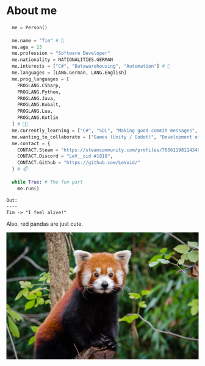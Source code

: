 <h1>About me</h1>

```python
  me = Person()
  
  me.name = "Tim" # 👋
  me.age = 23
  me.profession = "Software Developer"
  me.nationality = NATIONALITIES.GERMAN
  me.interests = ["C#", "Datawarehousing", "Automation"] # 👀
  me.languages = [LANG.German, LANG.English]
  me.prog_languages = [
    PROGLANG.CSharp,
    PROGLANG.Python,
    PROGLANG.Java,
    PROGLANG.Kobalt,
    PROGLANG.Lua,
    PROGLANG.Kotlin
  ] # 👨‍🏫
  me.currently_learning = ["C#", "SQL", "Making good commit messages", "Linux", "Android Studio"] # 🌱
  me.wanting_to_collaborate = ["Games (Unity / Godot)", "Development of useful tools", "Open source projects"] # 💞️
  me.contact = {
    CONTACT.Steam = "https://steamcommunity.com/profiles/76561198114340829/",
    CONTACT.Discord = "LeV__oid #1818",
    CONTACT.Github = "https://github.com/LeVoid/"
  } # 📫
  
  while True: # The fun part
    me.run()
```

```
Out:
----
Tim -> "I feel alive!"
```

Also, red pandas are just cute.

<p align="center">
  <img src="https://github.com/LeVoid/LeVoid/blob/main/red%20panda.jpg" alt="android"></img>
</p>

